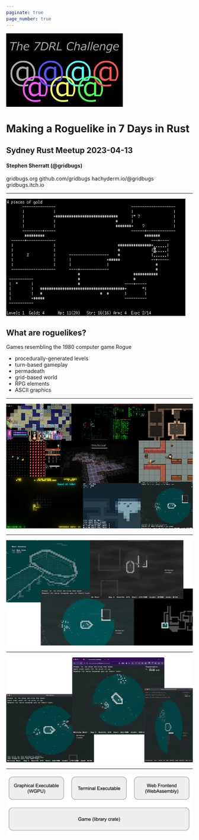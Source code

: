 ```yaml
---
paginate: true
page_number: true
---
```


![bg right:40% 80%](7drl-logo.png)

# **Making a Roguelike in 7 Days in Rust**

## Sydney Rust Meetup 2023-04-13

#### Stephen Sherratt (@gridbugs)

gridbugs.org
github.com/gridbugs
hachyderm.io/@gridbugs
gridbugs.itch.io

---

![bg left:50% 90%](Rogue_Screenshot.png)

## What are roguelikes?

Games resembling the 1980 computer game Rogue

- procedurally-generated levels
- turn-based gameplay
- permadeath
- grid-based world
- RPG elements
- ASCII graphics

---

![bg 90%](7drl-grid.png)

---

![bg 90%](boat-journey-collage.png)

---

![bg 90%](boat-journey-frontends.png)

---

![bg 90%](arch.png)

